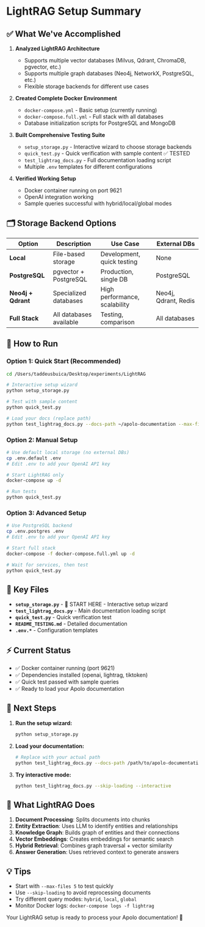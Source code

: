 # LightRAG Setup Summary

## ✅ What We've Accomplished

1. **Analyzed LightRAG Architecture**
   - Supports multiple vector databases (Milvus, Qdrant, ChromaDB, pgvector, etc.)
   - Supports multiple graph databases (Neo4j, NetworkX, PostgreSQL, etc.)
   - Flexible storage backends for different use cases

2. **Created Complete Docker Environment**
   - `docker-compose.yml` - Basic setup (currently running)
   - `docker-compose.full.yml` - Full stack with all databases
   - Database initialization scripts for PostgreSQL and MongoDB

3. **Built Comprehensive Testing Suite**
   - `setup_storage.py` - Interactive wizard to choose storage backends
   - `quick_test.py` - Quick verification with sample content ✅ TESTED
   - `test_lightrag_docs.py` - Full documentation loading script
   - Multiple `.env` templates for different configurations

4. **Verified Working Setup**
   - Docker container running on port 9621
   - OpenAI integration working
   - Sample queries successful with hybrid/local/global modes

## 🗂️ Storage Backend Options

| Option | Description | Use Case | External DBs |
|--------|-------------|----------|--------------|
| **Local** | File-based storage | Development, quick testing | None |
| **PostgreSQL** | pgvector + PostgreSQL | Production, single DB | PostgreSQL |
| **Neo4j + Qdrant** | Specialized databases | High performance, scalability | Neo4j, Qdrant, Redis |
| **Full Stack** | All databases available | Testing, comparison | All databases |

## 🚀 How to Run

### Option 1: Quick Start (Recommended)
```bash
cd /Users/taddeusbuica/Desktop/experiments/LightRAG

# Interactive setup wizard
python setup_storage.py

# Test with sample content
python quick_test.py

# Load your docs (replace path)
python test_lightrag_docs.py --docs-path ~/apolo-documentation --max-files 5 --test-queries
```

### Option 2: Manual Setup
```bash
# Use default local storage (no external DBs)
cp .env.default .env
# Edit .env to add your OpenAI API key

# Start LightRAG only
docker-compose up -d

# Run tests
python quick_test.py
```

### Option 3: Advanced Setup
```bash
# Use PostgreSQL backend
cp .env.postgres .env
# Edit .env to add your OpenAI API key

# Start full stack
docker-compose -f docker-compose.full.yml up -d

# Wait for services, then test
python quick_test.py
```

## 📁 Key Files

- **`setup_storage.py`** - 🎯 START HERE - Interactive setup wizard
- **`test_lightrag_docs.py`** - Main documentation loading script
- **`quick_test.py`** - Quick verification test
- **`README_TESTING.md`** - Detailed documentation
- **`.env.*`** - Configuration templates

## ⚡ Current Status

- ✅ Docker container running (port 9621)
- ✅ Dependencies installed (openai, lightrag, tiktoken)
- ✅ Quick test passed with sample queries
- ✅ Ready to load your Apolo documentation

## 🎯 Next Steps

1. **Run the setup wizard:**
   ```bash
   python setup_storage.py
   ```

2. **Load your documentation:**
   ```bash
   # Replace with your actual path
   python test_lightrag_docs.py --docs-path /path/to/apolo-documentation --max-files 10 --test-queries
   ```

3. **Try interactive mode:**
   ```bash
   python test_lightrag_docs.py --skip-loading --interactive
   ```

## 🔧 What LightRAG Does

1. **Document Processing**: Splits documents into chunks
2. **Entity Extraction**: Uses LLM to identify entities and relationships
3. **Knowledge Graph**: Builds graph of entities and their connections
4. **Vector Embeddings**: Creates embeddings for semantic search
5. **Hybrid Retrieval**: Combines graph traversal + vector similarity
6. **Answer Generation**: Uses retrieved context to generate answers

## 💡 Tips

- Start with `--max-files 5` to test quickly
- Use `--skip-loading` to avoid reprocessing documents
- Try different query modes: `hybrid`, `local`, `global`
- Monitor Docker logs: `docker-compose logs -f lightrag`

Your LightRAG setup is ready to process your Apolo documentation! 🎉
